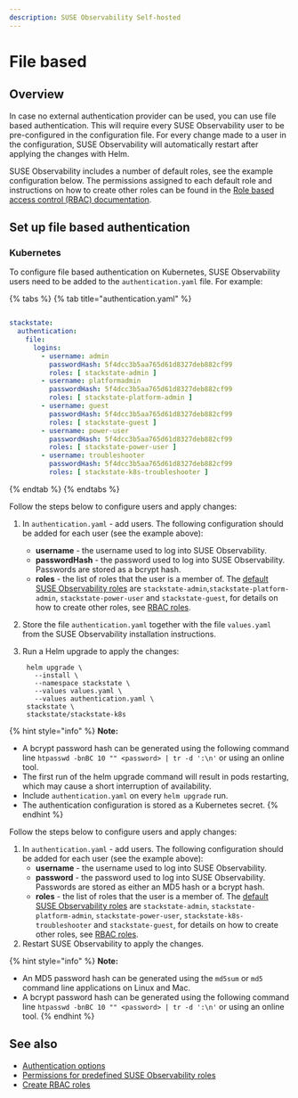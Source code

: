 ```yaml
---
description: SUSE Observability Self-hosted
---
```


# File based

## Overview

In case no external authentication provider can be used, you can use file based authentication. This will require every SUSE Observability user to be pre-configured in the configuration file. For every change made to a user in the configuration, SUSE Observability will automatically restart after applying the changes with Helm.

SUSE Observability includes a number of default roles, see the example configuration below. The permissions assigned to each default role and instructions on how to create other roles can be found in the [Role based access control (RBAC) documentation](../rbac/role_based_access_control.md).

## Set up file based authentication

### Kubernetes

To configure file based authentication on Kubernetes, SUSE Observability users need to be added to the `authentication.yaml` file. For example:

{% tabs %}
{% tab title="authentication.yaml" %}
```yaml

stackstate:
  authentication:
    file:
      logins:
        - username: admin
          passwordHash: 5f4dcc3b5aa765d61d8327deb882cf99
          roles: [ stackstate-admin ]
        - username: platformadmin
          passwordHash: 5f4dcc3b5aa765d61d8327deb882cf99
          roles: [ stackstate-platform-admin ]
        - username: guest
          passwordHash: 5f4dcc3b5aa765d61d8327deb882cf99
          roles: [ stackstate-guest ]
        - username: power-user
          passwordHash: 5f4dcc3b5aa765d61d8327deb882cf99
          roles: [ stackstate-power-user ]
        - username: troubleshooter
          passwordHash: 5f4dcc3b5aa765d61d8327deb882cf99
          roles: [ stackstate-k8s-troubleshooter ]
```
{% endtab %}
{% endtabs %}

Follow the steps below to configure users and apply changes:

1. In `authentication.yaml` - add users. The following configuration should be added for each user \(see the example above\):
   * **username** - the username used to log into SUSE Observability.
   * **passwordHash** - the password used to log into SUSE Observability. Passwords are stored as a bcrypt hash.
   * **roles** - the list of roles that the user is a member of. The [default SUSE Observability roles](../rbac/rbac_permissions.md#predefined-roles) are `stackstate-admin`,`stackstate-platform-admin`, `stackstate-power-user` and `stackstate-guest`, for details on how to create other roles, see [RBAC roles](../rbac/rbac_roles.md).
2. Store the file `authentication.yaml` together with the file `values.yaml` from the SUSE Observability installation instructions.
3. Run a Helm upgrade to apply the changes:

   ```text
    helm upgrade \
      --install \
      --namespace stackstate \
      --values values.yaml \
      --values authentication.yaml \
    stackstate \
    stackstate/stackstate-k8s
   ```

{% hint style="info" %}
**Note:**

* A bcrypt password hash can be generated using the following command line `htpasswd -bnBC 10 "" <password> | tr -d ':\n'` or using an online tool.
* The first run of the helm upgrade command will result in pods restarting, which may cause a short interruption of availability.
* Include `authentication.yaml` on every `helm upgrade` run.
* The authentication configuration is stored as a Kubernetes secret.
{% endhint %}


Follow the steps below to configure users and apply changes:

1. In `authentication.yaml` - add users. The following configuration should be added for each user \(see the example above\):
   * **username** - the username used to log into SUSE Observability.
   * **password** - the password used to log into SUSE Observability. Passwords are stored as either an MD5 hash or a bcrypt hash.
   * **roles** - the list of roles that the user is a member of. The [default SUSE Observability roles](../rbac/rbac_permissions.md#predefined-roles) are `stackstate-admin`, `stackstate-platform-admin`, `stackstate-power-user`, `stackstate-k8s-troubleshooter` and `stackstate-guest`, for details on how to create other roles, see [RBAC roles](../rbac/rbac_roles.md).
2. Restart SUSE Observability to apply the changes.

{% hint style="info" %}
**Note:**

* An MD5 password hash can be generated using the `md5sum` or `md5` command line applications on Linux and Mac.
* A bcrypt password hash can be generated using the following command line `htpasswd -bnBC 10 "" <password> | tr -d ':\n'` or using an online tool.
{% endhint %}

## See also

* [Authentication options](authentication_options.md)
* [Permissions for predefined SUSE Observability roles](../rbac/rbac_permissions.md#predefined-roles)
* [Create RBAC roles](../rbac/rbac_roles.md)

